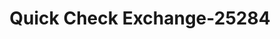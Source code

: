---
f_zip-code: 89820
f_state-code: NV
title: Quick Check Exchange-25284
f_phone: 775-635-5500
f_city-only: Battle Mountain
f_address: 70 E 8th Street Battle Mountain
f_location-unique-id: '25284'
slug: quick-check-exchange-25284
updated-on: '2024-05-30T13:46:58.046Z'
created-on: '2024-05-30T13:36:59.803Z'
published-on: '2024-05-30T13:54:32.469Z'
f_city-state: cms/city/battle-mountain-nv.md
f_company: cms/company/quick-check-exchange.md
f_state: cms/state/nevada.md
layout: '[payday-loan].html'
tags: payday-loan
---